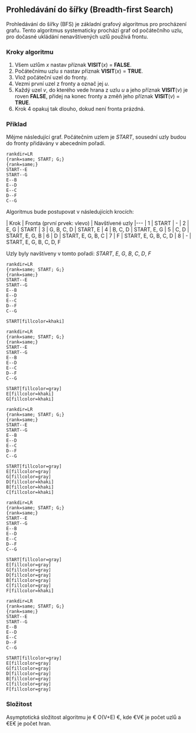 ## Prohledávání do šířky (Breadth-first Search)

Prohledávání do šířky (BFS) je základní grafový algoritmus pro procházení grafu. Tento algoritmus systematicky prochází graf od počátečního uzlu, pro dočasné ukládání nenavštívených uzlů používá frontu.

### Kroky algoritmu

1. Všem uzlům *x* nastav příznak **VISIT**(*x*) = **FALSE**.
1. Počátečnímu uzlu *s* nastav příznak **VISIT**(*x*) = **TRUE**.
1. Vlož počáteční uzel do fronty.
1. Vezmi první uzel z fronty a označ jej *u*.
1. Každý uzel *v*, do kterého vede hrana z uzlu *u* a jeho příznak **VISIT**(*v*) je roven **FALSE**, přidej na konec fronty a změň jeho příznak **VISIT**(*v*) = **TRUE**.
1. Krok 4 opakuj tak dlouho, dokud není fronta prázdná.

### Příklad

Mějme následující graf. Počátečním uzlem je *START*, sousední uzly budou do fronty přidávány v abecedním pořadí.

```dot:graph
rankdir=LR
{rank=same; START; G;}
{rank=same;}
START--E
START--G
E--B
E--D
E--C
D--F
C--G
```

Algoritmus bude postupovat v následujících krocích:

| Krok | Fronta (první prvek: vlevo) | Navštívené uzly
|---
| 1 | START | -
| 2 | E, G | START
| 3 | G, B, C, D | START, E
| 4 | B, C, D | START, E, G
| 5 | C, D | START, E, G, B
| 6 | D | START, E, G, B, C
| 7 | F | START, E, G, B, C, D
| 8 | - | START, E, G, B, C, D, F

Uzly byly navštíveny v tomto pořadí: *START*, *E*, *G*, *B*, *C*, *D*, *F*

```dot:graph
rankdir=LR
{rank=same; START; G;}
{rank=same;}
START--E
START--G
E--B
E--D
E--C
D--F
C--G

START[fillcolor=khaki]
```

```dot:graph
rankdir=LR
{rank=same; START; G;}
{rank=same;}
START--E
START--G
E--B
E--D
E--C
D--F
C--G

START[fillcolor=gray]
E[fillcolor=khaki]
G[fillcolor=khaki]
```

```dot:graph
rankdir=LR
{rank=same; START; G;}
{rank=same;}
START--E
START--G
E--B
E--D
E--C
D--F
C--G

START[fillcolor=gray]
E[fillcolor=gray]
G[fillcolor=gray]
D[fillcolor=khaki]
B[fillcolor=khaki]
C[fillcolor=khaki]
```

```dot:graph
rankdir=LR
{rank=same; START; G;}
{rank=same;}
START--E
START--G
E--B
E--D
E--C
D--F
C--G

START[fillcolor=gray]
E[fillcolor=gray]
G[fillcolor=gray]
D[fillcolor=gray]
B[fillcolor=gray]
C[fillcolor=gray]
F[fillcolor=khaki]
```

```dot:graph
rankdir=LR
{rank=same; START; G;}
{rank=same;}
START--E
START--G
E--B
E--D
E--C
D--F
C--G

START[fillcolor=gray]
E[fillcolor=gray]
G[fillcolor=gray]
D[fillcolor=gray]
B[fillcolor=gray]
C[fillcolor=gray]
F[fillcolor=gray]
```

### Složitost

Asymptotická složitost algoritmu je € O(V+E) €, kde €V€ je počet uzlů a €E€ je počet hran.